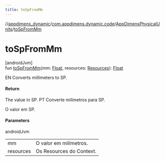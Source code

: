 ```yaml
---
title: toSpFromMm
---
```

//[appdimens_dynamic](../../../index.html)/[com.appdimens.dynamic.code](../index.html)/[AppDimensPhysicalUnits](index.html)/[toSpFromMm](to-sp-from-mm.html)



# toSpFromMm



[androidJvm]\
fun [toSpFromMm](to-sp-from-mm.html)(mm: [Float](https://kotlinlang.org/api/core/kotlin-stdlib/kotlin/-float/index.html), resources: [Resources](https://developer.android.com/reference/kotlin/android/content/res/Resources.html)): [Float](https://kotlinlang.org/api/core/kotlin-stdlib/kotlin/-float/index.html)



EN Converts millimeters to SP.



#### Return



The value in SP. PT Converte milímetros para SP.



O valor em SP.



#### Parameters


androidJvm

| | |
|---|---|
| mm | O valor em milímetros. |
| resources | Os Resources do Context. |



